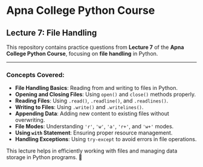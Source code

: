 # Apna College Python Course  
## Lecture 7: File Handling  

This repository contains practice questions from **Lecture 7** of the **Apna College Python Course**, focusing on **file handling** in Python.  

---

### Concepts Covered:  
- **File Handling Basics**: Reading from and writing to files in Python.  
- **Opening and Closing Files**: Using `open()` and `close()` methods properly.  
- **Reading Files**: Using `.read()`, `.readline()`, and `.readlines()`.  
- **Writing to Files**: Using `.write()` and `.writelines()`.  
- **Appending Data**: Adding new content to existing files without overwriting.  
- **File Modes**: Understanding `'r'`, `'w'`, `'a'`, `'r+'`, and `'w+'` modes.  
- **Using `with` Statement**: Ensuring proper resource management.  
- **Handling Exceptions**: Using `try-except` to avoid errors in file operations.  

This lecture helps in efficiently working with files and managing data storage in Python programs. 🚀
